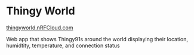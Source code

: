 # Thingy World
[thingyworld.nRFCloud.com](http://thingyworld.nrfcloud.com)


Web app that shows Thingy91s around the world displaying their location, humidtity, temperature, and connection status
